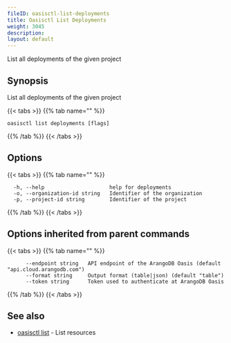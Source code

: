 ```yaml
---
fileID: oasisctl-list-deployments
title: Oasisctl List Deployments
weight: 3045
description: 
layout: default
---
```

List all deployments of the given project

## Synopsis

List all deployments of the given project

{{< tabs >}}
{{% tab name="" %}}
```
oasisctl list deployments [flags]
```
{{% /tab %}}
{{< /tabs >}}

## Options

{{< tabs >}}
{{% tab name="" %}}
```
  -h, --help                     help for deployments
  -o, --organization-id string   Identifier of the organization
  -p, --project-id string        Identifier of the project
```
{{% /tab %}}
{{< /tabs >}}

## Options inherited from parent commands

{{< tabs >}}
{{% tab name="" %}}
```
      --endpoint string   API endpoint of the ArangoDB Oasis (default "api.cloud.arangodb.com")
      --format string     Output format (table|json) (default "table")
      --token string      Token used to authenticate at ArangoDB Oasis
```
{{% /tab %}}
{{< /tabs >}}

## See also

* [oasisctl list]()	 - List resources

